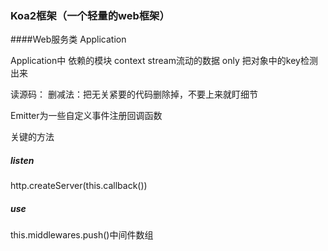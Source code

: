 ### Koa2框架（一个轻量的web框架）

####Web服务类 Application

Application中 依赖的模块
context 
stream流动的数据 
only 把对象中的key检测出来

读源码：
删减法：把无关紧要的代码删除掉，不要上来就盯细节

Emitter为一些自定义事件注册回调函数

关键的方法
##### listen
http.createServer(this.callback())
##### use
this.middlewares.push()中间件数组

